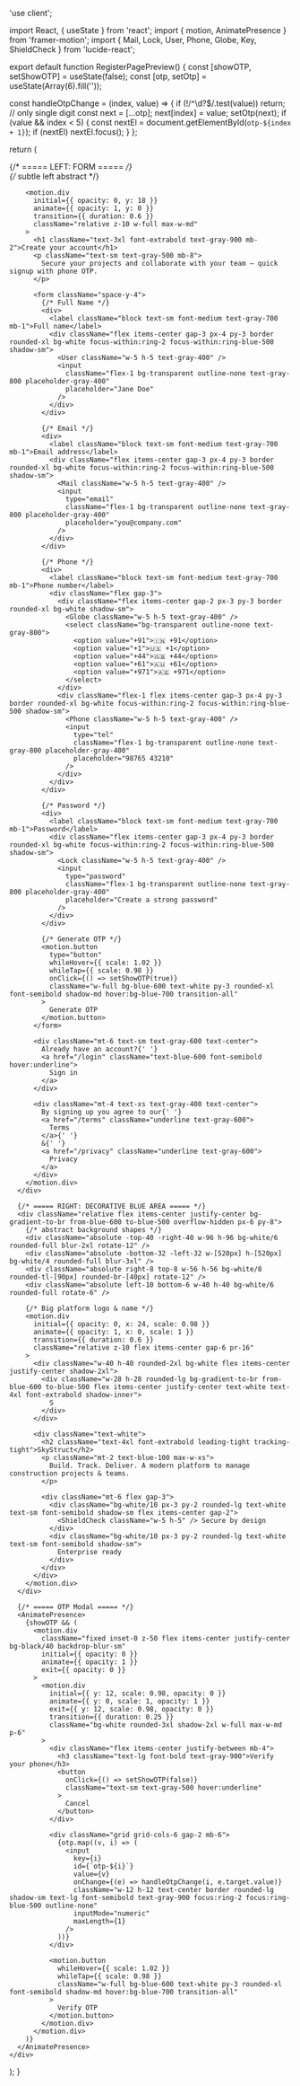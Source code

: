 'use client';

import React, { useState } from 'react';
import { motion, AnimatePresence } from 'framer-motion';
import { Mail, Lock, User, Phone, Globe, Key, ShieldCheck } from 'lucide-react';

export default function RegisterPagePreview() {
  const [showOTP, setShowOTP] = useState(false);
  const [otp, setOtp] = useState(Array(6).fill(''));

  const handleOtpChange = (index, value) => {
    if (!/^\d?$/.test(value)) return; // only single digit
    const next = [...otp];
    next[index] = value;
    setOtp(next);
    if (value && index < 5) {
      const nextEl = document.getElementById(`otp-${index + 1}`);
      if (nextEl) nextEl.focus();
    }
  };

  return (
    <div className="h-screen grid grid-cols-1 lg:grid-cols-2 overflow-hidden bg-gray-50">
      {/* ===== LEFT: FORM ===== */}
      <div className="flex items-center justify-center px-8 py-6 relative overflow-hidden">
        {/* subtle left abstract */}
        <div className="absolute -top-20 -left-10 w-56 h-56 bg-blue-50 rounded-full opacity-60 rotate-12 blur-xl" />
        <div className="absolute bottom-4 left-8 w-40 h-40 bg-gradient-to-br from-blue-50 to-white rounded-full opacity-40 blur-lg" />

        <motion.div
          initial={{ opacity: 0, y: 18 }}
          animate={{ opacity: 1, y: 0 }}
          transition={{ duration: 0.6 }}
          className="relative z-10 w-full max-w-md"
        >
          <h1 className="text-3xl font-extrabold text-gray-900 mb-2">Create your account</h1>
          <p className="text-sm text-gray-500 mb-8">
            Secure your projects and collaborate with your team — quick signup with phone OTP.
          </p>

          <form className="space-y-4">
            {/* Full Name */}
            <div>
              <label className="block text-sm font-medium text-gray-700 mb-1">Full name</label>
              <div className="flex items-center gap-3 px-4 py-3 border rounded-xl bg-white focus-within:ring-2 focus-within:ring-blue-500 shadow-sm">
                <User className="w-5 h-5 text-gray-400" />
                <input
                  className="flex-1 bg-transparent outline-none text-gray-800 placeholder-gray-400"
                  placeholder="Jane Doe"
                />
              </div>
            </div>

            {/* Email */}
            <div>
              <label className="block text-sm font-medium text-gray-700 mb-1">Email address</label>
              <div className="flex items-center gap-3 px-4 py-3 border rounded-xl bg-white focus-within:ring-2 focus-within:ring-blue-500 shadow-sm">
                <Mail className="w-5 h-5 text-gray-400" />
                <input
                  type="email"
                  className="flex-1 bg-transparent outline-none text-gray-800 placeholder-gray-400"
                  placeholder="you@company.com"
                />
              </div>
            </div>

            {/* Phone */}
            <div>
              <label className="block text-sm font-medium text-gray-700 mb-1">Phone number</label>
              <div className="flex gap-3">
                <div className="flex items-center gap-2 px-3 py-3 border rounded-xl bg-white shadow-sm">
                  <Globe className="w-5 h-5 text-gray-400" />
                  <select className="bg-transparent outline-none text-gray-800">
                    <option value="+91">🇮🇳 +91</option>
                    <option value="+1">🇺🇸 +1</option>
                    <option value="+44">🇬🇧 +44</option>
                    <option value="+61">🇦🇺 +61</option>
                    <option value="+971">🇦🇪 +971</option>
                  </select>
                </div>
                <div className="flex-1 flex items-center gap-3 px-4 py-3 border rounded-xl bg-white focus-within:ring-2 focus-within:ring-blue-500 shadow-sm">
                  <Phone className="w-5 h-5 text-gray-400" />
                  <input
                    type="tel"
                    className="flex-1 bg-transparent outline-none text-gray-800 placeholder-gray-400"
                    placeholder="98765 43210"
                  />
                </div>
              </div>
            </div>

            {/* Password */}
            <div>
              <label className="block text-sm font-medium text-gray-700 mb-1">Password</label>
              <div className="flex items-center gap-3 px-4 py-3 border rounded-xl bg-white focus-within:ring-2 focus-within:ring-blue-500 shadow-sm">
                <Lock className="w-5 h-5 text-gray-400" />
                <input
                  type="password"
                  className="flex-1 bg-transparent outline-none text-gray-800 placeholder-gray-400"
                  placeholder="Create a strong password"
                />
              </div>
            </div>

            {/* Generate OTP */}
            <motion.button
              type="button"
              whileHover={{ scale: 1.02 }}
              whileTap={{ scale: 0.98 }}
              onClick={() => setShowOTP(true)}
              className="w-full bg-blue-600 text-white py-3 rounded-xl font-semibold shadow-md hover:bg-blue-700 transition-all"
            >
              Generate OTP
            </motion.button>
          </form>

          <div className="mt-6 text-sm text-gray-600 text-center">
            Already have an account?{' '}
            <a href="/login" className="text-blue-600 font-semibold hover:underline">
              Sign in
            </a>
          </div>

          <div className="mt-4 text-xs text-gray-400 text-center">
            By signing up you agree to our{' '}
            <a href="/terms" className="underline text-gray-600">
              Terms
            </a>{' '}
            &{' '}
            <a href="/privacy" className="underline text-gray-600">
              Privacy
            </a>
          </div>
        </motion.div>
      </div>

      {/* ===== RIGHT: DECORATIVE BLUE AREA ===== */}
      <div className="relative flex items-center justify-center bg-gradient-to-br from-blue-600 to-blue-500 overflow-hidden px-6 py-8">
        {/* abstract background shapes */}
        <div className="absolute -top-40 -right-40 w-96 h-96 bg-white/6 rounded-full blur-2xl rotate-12" />
        <div className="absolute -bottom-32 -left-32 w-[520px] h-[520px] bg-white/4 rounded-full blur-3xl" />
        <div className="absolute right-8 top-8 w-56 h-56 bg-white/8 rounded-tl-[90px] rounded-br-[40px] rotate-12" />
        <div className="absolute left-10 bottom-6 w-40 h-40 bg-white/6 rounded-full rotate-6" />

        {/* Big platform logo & name */}
        <motion.div
          initial={{ opacity: 0, x: 24, scale: 0.98 }}
          animate={{ opacity: 1, x: 0, scale: 1 }}
          transition={{ duration: 0.6 }}
          className="relative z-10 flex items-center gap-6 pr-16"
        >
          <div className="w-40 h-40 rounded-2xl bg-white flex items-center justify-center shadow-2xl">
            <div className="w-28 h-28 rounded-lg bg-gradient-to-br from-blue-600 to-blue-500 flex items-center justify-center text-white text-4xl font-extrabold shadow-inner">
              S
            </div>
          </div>

          <div className="text-white">
            <h2 className="text-4xl font-extrabold leading-tight tracking-tight">SkyStruct</h2>
            <p className="mt-2 text-blue-100 max-w-xs">
              Build. Track. Deliver. A modern platform to manage construction projects & teams.
            </p>

            <div className="mt-6 flex gap-3">
              <div className="bg-white/10 px-3 py-2 rounded-lg text-white text-sm font-semibold shadow-sm flex items-center gap-2">
                <ShieldCheck className="w-5 h-5" /> Secure by design
              </div>
              <div className="bg-white/10 px-3 py-2 rounded-lg text-white text-sm font-semibold shadow-sm">
                Enterprise ready
              </div>
            </div>
          </div>
        </motion.div>
      </div>

      {/* ===== OTP Modal ===== */}
      <AnimatePresence>
        {showOTP && (
          <motion.div
            className="fixed inset-0 z-50 flex items-center justify-center bg-black/40 backdrop-blur-sm"
            initial={{ opacity: 0 }}
            animate={{ opacity: 1 }}
            exit={{ opacity: 0 }}
          >
            <motion.div
              initial={{ y: 12, scale: 0.98, opacity: 0 }}
              animate={{ y: 0, scale: 1, opacity: 1 }}
              exit={{ y: 12, scale: 0.98, opacity: 0 }}
              transition={{ duration: 0.25 }}
              className="bg-white rounded-3xl shadow-2xl w-full max-w-md p-6"
            >
              <div className="flex items-center justify-between mb-4">
                <h3 className="text-lg font-bold text-gray-900">Verify your phone</h3>
                <button
                  onClick={() => setShowOTP(false)}
                  className="text-sm text-gray-500 hover:underline"
                >
                  Cancel
                </button>
              </div>

              <div className="grid grid-cols-6 gap-2 mb-6">
                {otp.map((v, i) => (
                  <input
                    key={i}
                    id={`otp-${i}`}
                    value={v}
                    onChange={(e) => handleOtpChange(i, e.target.value)}
                    className="w-12 h-12 text-center border rounded-lg shadow-sm text-lg font-semibold text-gray-900 focus:ring-2 focus:ring-blue-500 outline-none"
                    inputMode="numeric"
                    maxLength={1}
                  />
                ))}
              </div>

              <motion.button
                whileHover={{ scale: 1.02 }}
                whileTap={{ scale: 0.98 }}
                className="w-full bg-blue-600 text-white py-3 rounded-xl font-semibold shadow-md hover:bg-blue-700 transition-all"
              >
                Verify OTP
              </motion.button>
            </motion.div>
          </motion.div>
        )}
      </AnimatePresence>
    </div>
  );
}
